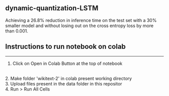 ## dynamic-quantization-LSTM

Achieving a 26.8% reduction in inference time on the test set with a 30% smaller model and without losing out on the cross entropy loss by more than 0.001. 

## Instructions to run notebook on colab
----------------------------------------------------------------------------------------

1. Click on Open in Colab Button at the top of notebook  
<br>
2. Make folder 'wikitext-2' in colab present working directory
<br>
3. Upload files present in the data folder in this repositor
<br>  
4. Run > Run All Cells  
